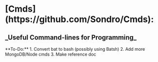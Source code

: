 <h1>[Cmds](https://github.com/Sondro/Cmds):</h1> <h2> _Useful Command-lines for Programming_</h2>
**To-Do:**
1. Convert bat to bash (possibly using Batsh)
2. Add more MongoDB/Node cmds
3. Make reference doc
